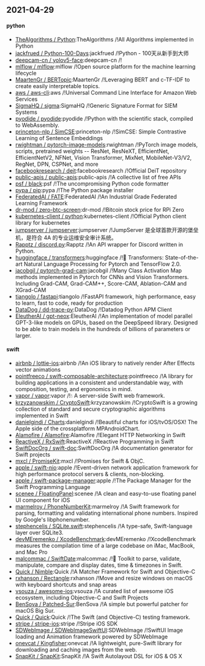 ## 2021-04-29

#### python
* [TheAlgorithms / Python](https://github.com/TheAlgorithms/Python):TheAlgorithms /!All Algorithms implemented in Python
* [jackfrued / Python-100-Days](https://github.com/jackfrued/Python-100-Days):jackfrued /!Python - 100天从新手到大师
* [deepcam-cn / yolov5-face](https://github.com/deepcam-cn/yolov5-face):deepcam-cn /!
* [mlflow / mlflow](https://github.com/mlflow/mlflow):mlflow /!Open source platform for the machine learning lifecycle
* [MaartenGr / BERTopic](https://github.com/MaartenGr/BERTopic):MaartenGr /!Leveraging BERT and c-TF-IDF to create easily interpretable topics.
* [aws / aws-cli](https://github.com/aws/aws-cli):aws /!Universal Command Line Interface for Amazon Web Services
* [SigmaHQ / sigma](https://github.com/SigmaHQ/sigma):SigmaHQ /!Generic Signature Format for SIEM Systems
* [pyodide / pyodide](https://github.com/pyodide/pyodide):pyodide /!Python with the scientific stack, compiled to WebAssembly.
* [princeton-nlp / SimCSE](https://github.com/princeton-nlp/SimCSE):princeton-nlp /!SimCSE: Simple Contrastive Learning of Sentence Embeddings
* [rwightman / pytorch-image-models](https://github.com/rwightman/pytorch-image-models):rwightman /!PyTorch image models, scripts, pretrained weights -- ResNet, ResNeXT, EfficientNet, EfficientNetV2, NFNet, Vision Transformer, MixNet, MobileNet-V3/V2, RegNet, DPN, CSPNet, and more
* [facebookresearch / deit](https://github.com/facebookresearch/deit):facebookresearch /!Official DeiT repository
* [public-apis / public-apis](https://github.com/public-apis/public-apis):public-apis /!A collective list of free APIs
* [psf / black](https://github.com/psf/black):psf /!The uncompromising Python code formatter
* [pypa / pip](https://github.com/pypa/pip):pypa /!The Python package installer
* [FederatedAI / FATE](https://github.com/FederatedAI/FATE):FederatedAI /!An Industrial Grade Federated Learning Framework
* [dr-mod / zero-btc-screen](https://github.com/dr-mod/zero-btc-screen):dr-mod /!Bitcoin stock price for RPi Zero
* [kubernetes-client / python](https://github.com/kubernetes-client/python):kubernetes-client /!Official Python client library for kubernetes
* [jumpserver / jumpserver](https://github.com/jumpserver/jumpserver):jumpserver /!JumpServer 是全球首款开源的堡垒机，是符合 4A 的专业运维安全审计系统。
* [Rapptz / discord.py](https://github.com/Rapptz/discord.py):Rapptz /!An API wrapper for Discord written in Python.
* [huggingface / transformers](https://github.com/huggingface/transformers):huggingface /!🤗
Transformers: State-of-the-art Natural Language Processing for Pytorch and TensorFlow 2.0.
* [jacobgil / pytorch-grad-cam](https://github.com/jacobgil/pytorch-grad-cam):jacobgil /!Many Class Activation Map methods implemented in Pytorch for CNNs and Vision Transformers. Including Grad-CAM, Grad-CAM++, Score-CAM, Ablation-CAM and XGrad-CAM
* [tiangolo / fastapi](https://github.com/tiangolo/fastapi):tiangolo /!FastAPI framework, high performance, easy to learn, fast to code, ready for production
* [DataDog / dd-trace-py](https://github.com/DataDog/dd-trace-py):DataDog /!Datadog Python APM Client
* [EleutherAI / gpt-neox](https://github.com/EleutherAI/gpt-neox):EleutherAI /!An implementation of model parallel GPT-3-like models on GPUs, based on the DeepSpeed library. Designed to be able to train models in the hundreds of billions of parameters or larger.

#### swift
* [airbnb / lottie-ios](https://github.com/airbnb/lottie-ios):airbnb /!An iOS library to natively render After Effects vector animations
* [pointfreeco / swift-composable-architecture](https://github.com/pointfreeco/swift-composable-architecture):pointfreeco /!A library for building applications in a consistent and understandable way, with composition, testing, and ergonomics in mind.
* [vapor / vapor](https://github.com/vapor/vapor):vapor /!💧
A server-side Swift web framework.
* [krzyzanowskim / CryptoSwift](https://github.com/krzyzanowskim/CryptoSwift):krzyzanowskim /!CryptoSwift is a growing collection of standard and secure cryptographic algorithms implemented in Swift
* [danielgindi / Charts](https://github.com/danielgindi/Charts):danielgindi /!Beautiful charts for iOS/tvOS/OSX! The Apple side of the crossplatform MPAndroidChart.
* [Alamofire / Alamofire](https://github.com/Alamofire/Alamofire):Alamofire /!Elegant HTTP Networking in Swift
* [ReactiveX / RxSwift](https://github.com/ReactiveX/RxSwift):ReactiveX /!Reactive Programming in Swift
* [SwiftDocOrg / swift-doc](https://github.com/SwiftDocOrg/swift-doc):SwiftDocOrg /!A documentation generator for Swift projects
* [mxcl / PromiseKit](https://github.com/mxcl/PromiseKit):mxcl /!Promises for Swift & ObjC.
* [apple / swift-nio](https://github.com/apple/swift-nio):apple /!Event-driven network application framework for high performance protocol servers & clients, non-blocking.
* [apple / swift-package-manager](https://github.com/apple/swift-package-manager):apple /!The Package Manager for the Swift Programming Language
* [scenee / FloatingPanel](https://github.com/scenee/FloatingPanel):scenee /!A clean and easy-to-use floating panel UI component for iOS
* [marmelroy / PhoneNumberKit](https://github.com/marmelroy/PhoneNumberKit):marmelroy /!A Swift framework for parsing, formatting and validating international phone numbers. Inspired by Google's libphonenumber.
* [stephencelis / SQLite.swift](https://github.com/stephencelis/SQLite.swift):stephencelis /!A type-safe, Swift-language layer over SQLite3.
* [devMEremenko / XcodeBenchmark](https://github.com/devMEremenko/XcodeBenchmark):devMEremenko /!XcodeBenchmark measures the compilation time of a large codebase on iMac, MacBook, and Mac Pro
* [malcommac / SwiftDate](https://github.com/malcommac/SwiftDate):malcommac /!🐔
Toolkit to parse, validate, manipulate, compare and display dates, time & timezones in Swift.
* [Quick / Nimble](https://github.com/Quick/Nimble):Quick /!A Matcher Framework for Swift and Objective-C
* [rxhanson / Rectangle](https://github.com/rxhanson/Rectangle):rxhanson /!Move and resize windows on macOS with keyboard shortcuts and snap areas
* [vsouza / awesome-ios](https://github.com/vsouza/awesome-ios):vsouza /!A curated list of awesome iOS ecosystem, including Objective-C and Swift Projects
* [BenSova / Patched-Sur](https://github.com/BenSova/Patched-Sur):BenSova /!A simple but powerful patcher for macOS Big Sur.
* [Quick / Quick](https://github.com/Quick/Quick):Quick /!The Swift (and Objective-C) testing framework.
* [stripe / stripe-ios](https://github.com/stripe/stripe-ios):stripe /!Stripe iOS SDK
* [SDWebImage / SDWebImageSwiftUI](https://github.com/SDWebImage/SDWebImageSwiftUI):SDWebImage /!SwiftUI Image loading and Animation framework powered by SDWebImage
* [onevcat / Kingfisher](https://github.com/onevcat/Kingfisher):onevcat /!A lightweight, pure-Swift library for downloading and caching images from the web.
* [SnapKit / SnapKit](https://github.com/SnapKit/SnapKit):SnapKit /!A Swift Autolayout DSL for iOS & OS X
